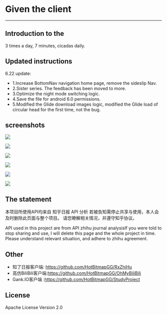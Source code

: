 # Given the client
------
## Introduction to the

3 times a day, 7 minutes, cicadas daily.

## Updated instructions
6.22 update:</p>
* 1.Increase BottomNav navigation home page, remove the sideslip Nav.
* 2.Sister series. The feedback has been moved to more.
* 3.Optimize the night mode switching logic.
* 4.Save the file for android 6.0 permissions.
* 5.Modified the Glide download images logic, modified the Glide load of circular head for the first time, not the bug.



## screenshots

![](https://github.com/HotBitmapGG/RxZhiHu/blob/https--github.com/HotBitmapGG/RxZhiHuDaily/screenphoto/photo_2.jpg?raw=true)

![](https://github.com/HotBitmapGG/RxZhiHu/blob/https--github.com/HotBitmapGG/RxZhiHuDaily/screenphoto/photo_3.jpg?raw=true)

![](https://github.com/HotBitmapGG/RxZhiHu/blob/https--github.com/HotBitmapGG/RxZhiHuDaily/screenphoto/photo_4.jpg?raw=true)

![](https://github.com/HotBitmapGG/RxZhiHu/blob/https--github.com/HotBitmapGG/RxZhiHuDaily/screenphoto/photo_5.jpg?raw=true)

![](https://github.com/HotBitmapGG/RxZhiHu/blob/https--github.com/HotBitmapGG/RxZhiHuDaily/screenphoto/photo_6.jpg?raw=true)

![](https://github.com/HotBitmapGG/RxZhiHu/blob/https--github.com/HotBitmapGG/RxZhiHuDaily/screenphoto/photo_8.jpg?raw=true)

## The statement

本项目所使用API均来自 知乎日报 API 分析
若被告知需停止共享与使用，本人会及时删除此页面与整个项目。
请您暸解相关情况，并遵守知乎协议。

</p>API used in this project are from API zhihu journal analysisIf you were told to stop sharing and use, I will delete this page and the whole project in time.
Please understand relevant situation, and adhere to zhihu agreement.


## Other

* 知了日报客户端: https://github.com/HotBitmapGG/RxZhiHu
* 高仿BiliBili客户端:https://github.com/HotBitmapGG/OhMyBiliBili
* Gank.IO客户端 :https://github.com/HotBitmapGG/StudyProject

## License

Apache License Version 2.0




